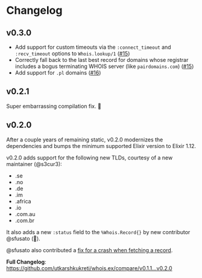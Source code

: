 # Changelog

## v0.3.0

- Add support for custom timeouts via the `:connect_timeout` and `:recv_timeout`
  options to `Whois.lookup/1` ([#15](https://github.com/utkarshkukreti/whois.ex/pull/15))
- Correctly fall back to the last best record for domains whose registrar 
  includes a bogus terminating WHOIS server (like `pairdomains.com`) ([#15](https://github.com/utkarshkukreti/whois.ex/pull/15))
- Add support for `.pl` domains ([#16](https://github.com/utkarshkukreti/whois.ex/pull/16))


## v0.2.1

Super embarrassing compilation fix. 👀

## v0.2.0

After a couple years of remaining static, v0.2.0 modernizes the dependencies and bumps the minimum supported Elixir version to Elixir 1.12.

v0.2.0 adds support for the following new TLDs, courtesy of a new maintainer (@s3cur3):

* .se
* .no
* .de
* .im
* .africa
* .io
* .com.au
* .com.br

It also adds a new `:status` field to the `%Whois.Record{}` by new contributor @sfusato (👋).

@sfusato also contributed a [fix for a crash when fetching a record](https://github.com/utkarshkukreti/whois.ex/pull/7).

**Full Changelog**: https://github.com/utkarshkukreti/whois.ex/compare/v0.1.1...v0.2.0

